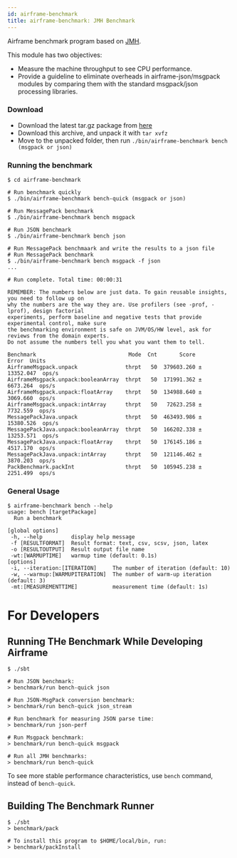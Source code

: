 ```yaml
---
id: airframe-benchmark
title: airframe-benchmark: JMH Benchmark
---
```


Airframe benchmark program based on [JMH](https://openjdk.java.net/projects/code-tools/jmh/).

This module has two objectives:
- Measure the machine throughput to see CPU performance.
- Provide a guideline to eliminate overheads in airframe-json/msgpack modules 
by comparing them with the standard msgpack/json processing libraries. 

### Download

- Download the latest tar.gz package from [here](https://oss.sonatype.org/content/repositories/snapshots/org/wvlet/airframe/airframe-benchmark_2.12/)
- Download this archive, and unpack it with `tar xvfz`
- Move to the unpacked folder, then run `./bin/airframe-benchmark bench (msgpack or json)`

### Running the benchmark
```
$ cd airframe-benchmark

# Run benchmark quickly
$ ./bin/airframe-benchmark bench-quick (msgpack or json)

# Run MessagePack benchmark
$ ./bin/airframe-benchmark bench msgpack

# Run JSON benchmark
$ ./bin/airframe-benchmark bench json

# Run MessagePack benchmaark and write the results to a json file
# Run MessagePack benchmark
$ ./bin/airframe-benchmark bench msgpack -f json
...

# Run complete. Total time: 00:00:31

REMEMBER: The numbers below are just data. To gain reusable insights, you need to follow up on
why the numbers are the way they are. Use profilers (see -prof, -lprof), design factorial
experiments, perform baseline and negative tests that provide experimental control, make sure
the benchmarking environment is safe on JVM/OS/HW level, ask for reviews from the domain experts.
Do not assume the numbers tell you what you want them to tell.

Benchmark                             Mode  Cnt       Score       Error  Units
AirframeMsgpack.unpack               thrpt   50  379603.260 ± 13352.047  ops/s
AirframeMsgpack.unpack:booleanArray  thrpt   50  171991.362 ±  6673.264  ops/s
AirframeMsgpack.unpack:floatArray    thrpt   50  134988.640 ±  3069.660  ops/s
AirframeMsgpack.unpack:intArray      thrpt   50   72623.258 ±  7732.559  ops/s
MessagePackJava.unpack               thrpt   50  463493.986 ± 15380.526  ops/s
MessagePackJava.unpack:booleanArray  thrpt   50  166202.338 ± 13253.571  ops/s
MessagePackJava.unpack:floatArray    thrpt   50  176145.186 ±  4517.170  ops/s
MessagePackJava.unpack:intArray      thrpt   50  121146.462 ±  3870.203  ops/s
PackBenchmark.packInt                thrpt   50  105945.238 ±  2251.499  ops/s
```

### General Usage
```
$ airframe-benchmark bench --help
usage: bench [targetPackage]
  Run a benchmark

[global options]
 -h, --help         display help message
 -f [RESULTFORMAT]  Result format: text, csv, scsv, json, latex
 -o [RESULTOUTPUT]  Result output file name
 -wt:[WARMUPTIME]   warmup time (default: 0.1s)
[options]
 -i, --iteration:[ITERATION]     The number of iteration (default: 10)
 -w, --warmup:[WARMUPITERATION]  The number of warm-up iteration (default: 3)
 -mt:[MEASUREMENTTIME]           measurement time (default: 1s)
```


# For Developers

## Running THe Benchmark While Developing Airframe

```
$ ./sbt

# Run JSON benchmark:
> benchmark/run bench-quick json

# Run JSON-MsgPack conversion benchmark:
> benchmark/run bench-quick json_stream

# Run benchmark for measuring JSON parse time:
> benchmark/run json-perf

# Run Msgpack benchmark:
> benchmark/run bench-quick msgpack

# Run all JMH benchmarks:
> benchmark/run bench-quick
```

To see more stable performance characteristics, use `bench` command, instead of `bench-quick`.

## Building The Benchmark Runner
```
$ ./sbt
> benchmark/pack

# To install this program to $HOME/local/bin, run:
> benchmark/packInstall
```
